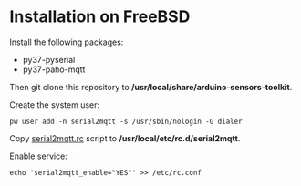 # Installation on FreeBSD

Install the following packages:
- py37-pyserial
- py37-paho-mqtt

Then git clone this repository to **/usr/local/share/arduino-sensors-toolkit**.

Create the system user:

```
pw user add -n serial2mqtt -s /usr/sbin/nologin -G dialer
```

Copy [serial2mqtt.rc](serial2mqtt.rc) script to **/usr/local/etc/rc.d/serial2mqtt**.

Enable service:
```
echo 'serial2mqtt_enable="YES"' >> /etc/rc.conf
```
